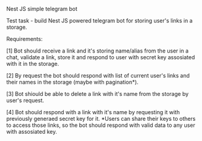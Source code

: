 Nest JS simple telegram bot

Test task - build Nest JS powered telegram bot for storing user's links in a storage.

Requirements:

[1] Bot should receive a link and it's storing name/alias from the user in a chat, validate a link, store it and respond to user with secret key assosiated with it in the storage.

[2] By request the bot should respond with list of current user's links and their names in the storage (maybe with pagination*).

[3] Bot shiould be able to delete a link with it's name from the storage by user's request.

[4] Bot should respond with a link with it's name by requesting it with previously generaed secret key for it.
*Users can share their keys to others to access those links, so the bot should respond with valid data to any user with assosiated key.
